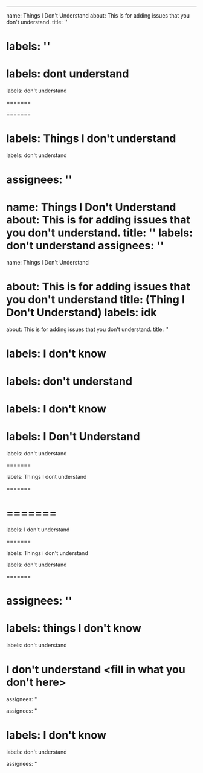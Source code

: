 
---
name: Things I Don't Understand
about: This is for adding issues that you don't understand.
title: ''


labels: ''
=======
labels: dont understand
=======
labels: don't understand

=======

=======

labels: Things I don't understand
=======
labels: don't understand

assignees: ''
=======

name: Things I Don't Understand
about: This is for adding issues that you don't understand.
title: ''
labels: don't understand
assignees: ''
=======
name: Things I Don't Understand

about: This is for adding issues that you don't understand
title: (Thing I Don't Understand)
labels: idk
=======
about: This is for adding issues that you don't understand.
title: ''


labels: I don't know
=======
labels: don't understand
=======

labels: I don't know
=======


labels: I Don't Understand
=======
labels: don't understand

=======



labels: Things I dont understand


=======

=======
=======


labels: I don't understand

=======

labels: Things i don't understand

labels: don't understand

=======



assignees: ''
=======


labels: things I don't know
=======



labels: don't understand


I don't understand <fill in what you don't here>
=======
assignees: ''


assignees: ''


labels: I don't know
=======
labels: don't understand

assignees: ''
